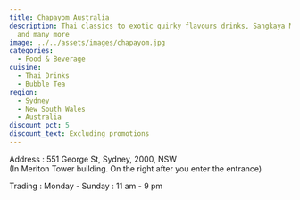 ```yaml
---
title: Chapayom Australia
description: Thai classics to exotic quirky flavours drinks, Sangkaya Milky Bun
  and many more
image: ../../assets/images/chapayom.jpg
categories:
  - Food & Beverage
cuisine:
  - Thai Drinks
  - Bubble Tea
region:
  - Sydney
  - New South Wales
  - Australia
discount_pct: 5
discount_text: Excluding promotions
---
```

Address : 551 George St, Sydney, 2000, NSW\
(In Meriton Tower building. On the right after you enter the entrance)

Trading : Monday - Sunday : 11 am - 9 pm
